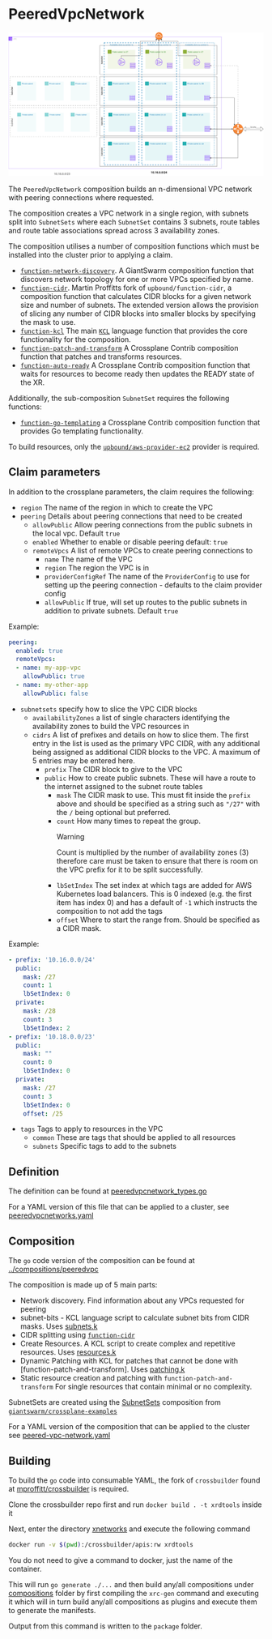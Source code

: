 # PeeredVpcNetwork

![peeredvpc](./peeredvpc.png)

The `PeeredVpcNetwork` composition builds an n-dimensional VPC network with
peering connections where requested.

The composition creates a VPC network in a single region, with subnets split
into `SubnetSets` where each `SubnetSet` contains 3 subnets, route tables and
route table associations spread across 3 availability zones.

The composition utilises a number of composition functions which must be
installed into the cluster prior to applying a claim.

- [`function-network-discovery`]. A GiantSwarm composition function that discovers
  network topology for one or more VPCs specified by name.
- [`function-cidr`]. Martin Proffitts fork of `upbound/function-cidr`, a
  composition function that calculates CIDR blocks for a given network size and
  number of subnets. The extended version allows the provision of slicing
  any number of CIDR blocks into smaller blocks by specifying the mask to use.
- [`function-kcl`] The main [`KCL`] language function that provides the core
  functionality for the composition.
- [`function-patch-and-transform`] A Crossplane Contrib composition function that
  patches and transforms resources.
- [`function-auto-ready`] A Crossplane Contrib composition function that waits
  for resources to become ready then updates the READY state of the XR.

Additionally, the sub-composition `SubnetSet` requires the following functions:

- [`function-go-templating`] a Crossplane Contrib composition function that
  provides Go templating functionality.

To build resources, only the [`upbound/aws-provider-ec2`] provider is required.

## Claim parameters

In addition to the crossplane parameters, the claim requires the following:

- `region` The name of the region in which to create the VPC
- `peering` Details about peering connections that need to be created
  - `allowPublic` Allow peering connections from the public subnets in the local
    vpc. Default `true`
  - `enabled` Whether to enable or disable peering default: `true`
  - `remoteVpcs` A list of remote VPCs to create peering connections to
    - `name` The name of the VPC
    - `region` The region the VPC is in
    - `providerConfigRef` The name of the `ProviderConfig` to use for setting up
      the peering connection - defaults to the claim provider config
    - `allowPublic` If true, will set up routes to the public subnets in addition
      to private subnets. Default `true`

Example:

```yaml
peering:
  enabled: true
  remoteVpcs:
  - name: my-app-vpc
    allowPublic: true
  - name: my-other-app
    allowPublic: false
```

- `subnetsets` specify how to slice the VPC CIDR blocks
  - `availabilityZones` a list of single characters identifying the availability
    zones to build the VPC resources in
  - `cidrs` A list of prefixes and details on how to slice them. The first entry
    in the list is used as the primary VPC CIDR, with any additional being
    assigned as additional CIDR blocks to the VPC. A maximum of 5 entries may be
    entered here.
    - `prefix` The CIDR block to give to the VPC
    - `public` How to create public subnets. These will have a route to the
      internet assigned to the subnet route tables
      - `mask` The CIDR mask to use. This must fit inside the `prefix` above and
        should be specified as a string such as `"/27"` with the `/` being
        optional but preferred.
      - `count` How many times to repeat the group.
        > [!WARNING]
        > Count is multiplied by the number of availability zones (3) therefore
        > care must be taken to ensure that there is room on the VPC prefix for
        > it to be split successfully.
      - `lbSetIndex` The set index at which tags are added for AWS Kubernetes
        load balancers. This is 0 indexed (e.g. the first item has index 0) and
        has a default of `-1` which instructs the composition to not add the tags
      - `offset` Where to start the range from. Should be specified as a CIDR
        mask.

Example:

```yaml
- prefix: '10.16.0.0/24'
  public:
    mask: /27
    count: 1
    lbSetIndex: 0
  private:
    mask: /28
    count: 3
    lbSetIndex: 2
- prefix: '10.18.0.0/23'
  public:
    mask: ""
    count: 0
    lbSetIndex: 0
  private:
    mask: /27
    count: 3
    lbSetIndex: 0
    offset: /25
```

- `tags` Tags to apply to resources in the VPC
  - `common` These are tags that should be applied to all resources
  - `subnets` Specific tags to add to the subnets

## Definition

The definition can be found at [peeredvpcnetwork_types.go](../v1alpha1/peeredvpcnetwork_types.go)

For a YAML version of this file that can be applied to a cluster, see
[peeredvpcnetworks.yaml](../package/xrds/xnetworks.crossplane.giantswarm.io_peeredvpcnetworks.yaml)

## Composition

The `go` code version of the composition can be found at [../compositions/peeredvpc](../compositions/peeredvpc)

The composition is made up of 5 main parts:

- Network discovery. Find information about any VPCs requested for peering
- subnet-bits - KCL language script to calculate subnet bits from CIDR masks.
  Uses [subnets.k](../compositions/peeredvpc/templates/subnets.k)
- CIDR splitting using [`function-cidr`]
- Create Resources. A KCL script to create complex and repetitive resources.
  Uses [resources.k](../compositions/peeredvpc/templates/resources.k)
- Dynamic Patching with KCL for patches that cannot be done with
  [function-patch-and-transform].
  Uses [patching.k](../compositions/peeredvpc/templates/patching.k)
- Static resource creation and patching with `function-patch-and-transform`
  For single resources that contain minimal or no complexity.

SubnetSets are created using the [SubnetSets] composition from [`giantswarm/crossplane-examples`]

For a YAML version of the composition that can be applied to the cluster see
[peered-vpc-network.yaml](../package/compositions/peered-vpc-network.yaml)

## Building

To build the `go` code into consumable YAML, the fork of `crossbuilder` found
at [mproffitt/crossbuilder](https://github.com/mproffitt/crossbuilder) is
required.

Clone the crossbuilder repo first and run `docker build . -t xrdtools` inside it

Next, enter the directory [xnetworks](../) and execute the following command

```bash
docker run -v $(pwd):/crossbuilder/apis:rw xrdtools
```

You do not need to give a command to docker, just the name of the container.

This will run `go generate ./...` and then build any/all compositions under
[compositions](../compositions) folder by first compiling the `xrc-gen` command
and executing it which will in turn build any/all compositions as plugins and
execute them to generate the manifests.

Output from this command is written to the `package` folder.

[`function-network-discovery`]: https://github.com/giantswarm/crossplane-fn-network-discovery
[`function-cidr`]: https://github.com/mproffitt/function-cidr/
[`function-kcl`]: https://github.com/crossplane-contrib/function-kcl
[`function-patch-and-transform`]: https://github.com/crossplane-contrib/function-patch-and-transform
[`function-auto-ready`]: https://github.com/crossplane-contrib/function-auto-ready
[`function-go-templating`]: https://github.com/crossplane-contrib/function-go-templating
[`KCL`]: https://www.kcl-lang.io/
[`upbound/aws-provider-ec2`]: https://marketplace.upbound.io/providers/upbound/provider-aws-ec2
[SubnetSets]: https://github.com/giantswarm/crossplane-examples/blob/main/aws-provider/basic-network/xrd/subnet-composition.yaml
[`giantswarm/crossplane-examples`]: https://github.com/giantswarm/crossplane-examples

